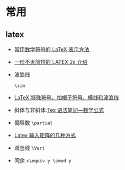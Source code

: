 # 常用

## latex

- [常用数学符号的 LaTeX 表示方法](http://mohu.org/info/symbols/symbols.htm)
- [一份不太简短的 LATEX 2ε 介绍](http://www.mohu.org/info/lshort-cn.pdf)
- 波浪线

  `\sim`

- [LaTeX 特殊符号、加帽子符号、横线和波浪线](https://blog.csdn.net/qq_17528659/article/details/82152530)
- 斜体与非斜体:[Tex 语法笔记—数学公式](https://zhuanlan.zhihu.com/p/60955986)
- 偏导数 `\partial`
- [Latex 输入矩阵的几种方式](https://blog.csdn.net/luohuiwu/article/details/80722026)
- 双竖线 `\Vert`
- 同余 `x\equiv y \pmod p`
